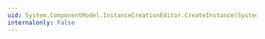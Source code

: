```yaml
---
uid: System.ComponentModel.InstanceCreationEditor.CreateInstance(System.ComponentModel.ITypeDescriptorContext,System.Type)
internalonly: False
---
```

